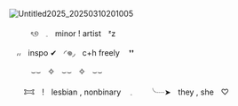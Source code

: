 ![Untitled2025_20250310201005](https://github.com/user-attachments/assets/bcf5aa00-3eee-4826-8c61-6f8c8473b4e2)

ㅤㅤㅤৎ୭ㅤ𓈒ㅤminor ! artistㅤᶻz

ㅤ៸៸ㅤinspo ✔ㅤ◜𖦹◞ㅤc+h freely ㅤ❜❜

ㅤㅤㅤ⌣⌣ㅤ✧ㅤ⌣⌣ㅤ✧ㅤ⌣⌣


ㅤㅤ𐂯ㅤ!ㅤlesbian , nonbinary ㅤ𓈒
ㅤㅤ╰┈➤ㅤthey , sheㅤ♡
